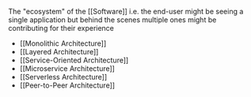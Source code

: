 The "ecosystem" of the [[Software]] i.e. the end-user might be seeing a single application but behind the scenes multiple ones might be contributing for their experience

- [[Monolithic Architecture]]
- [[Layered Architecture]]
- [[Service-Oriented Architecture]]
- [[Microservice Architecture]]
- [[Serverless Architecture]]
- [[Peer-to-Peer Architecture]]